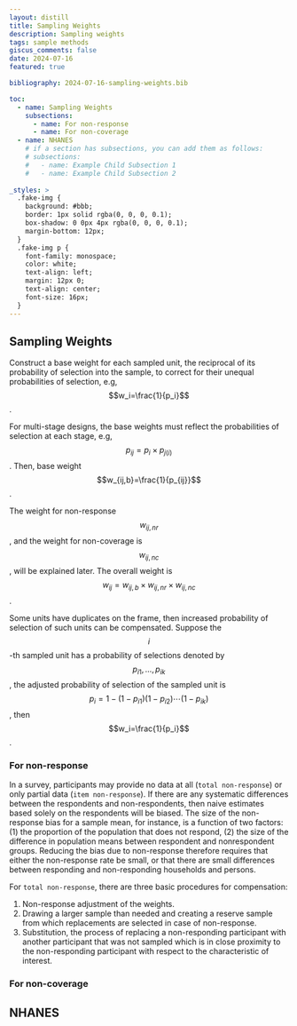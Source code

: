 ```yaml
---
layout: distill
title: Sampling Weights
description: Sampling weights
tags: sample methods
giscus_comments: false
date: 2024-07-16
featured: true

bibliography: 2024-07-16-sampling-weights.bib

toc:
  - name: Sampling Weights
    subsections:
      - name: For non-response
      - name: For non-coverage
  - name: NHANES 
    # if a section has subsections, you can add them as follows:
    # subsections:
    #   - name: Example Child Subsection 1
    #   - name: Example Child Subsection 2
    
_styles: >
  .fake-img {
    background: #bbb;
    border: 1px solid rgba(0, 0, 0, 0.1);
    box-shadow: 0 0px 4px rgba(0, 0, 0, 0.1);
    margin-bottom: 12px;
  }
  .fake-img p {
    font-family: monospace;
    color: white;
    text-align: left;
    margin: 12px 0;
    text-align: center;
    font-size: 16px;
  }
---
```


## Sampling Weights 
Construct a base weight for each sampled unit, the reciprocal of its probability of selection into the sample, to correct for their unequal probabilities of selection, e.g, $$w_i=\frac{1}{p_i}$$.

For multi-stage designs, the base weights must reflect the probabilities of selection at each stage, e.g, $$p_{ij}=p_i\times p_{j(i)}$$. Then, base weight $$w_{ij,b}=\frac{1}{p_{ij}}$$.

The weight for non-response $$w_{ij,nr}$$, and the weight for non-coverage is $$w_{ij,nc}$$, will be explained later. The overall weight is $$w_{ij}=w_{ij,b}\times w_{ij,nr} \times w_{ij,nc}$$.

Some units have duplicates on the frame, then increased probability of selection of such units can be compensated. Suppose the $$i$$-th sampled unit has a probability of selections denoted by $$p_{i1},\ldots,p_{ik}$$,  the adjusted probability of selection of the sampled unit is $$p_i=1-(1-p_{i1})(1-p_{i2})\cdots(1-p_{ik})$$, then $$w_i=\frac{1}{p_i}$$.

### For non-response

In a survey, participants may provide no data at all (`total non-response`) or only partial data (`item non-response`). If there are any systematic differences between the respondents and non-respondents, then naive estimates based solely on the respondents will be biased. The size of the non-response bias for a sample mean, for instance, is a function of two factors: (1) the proportion of the population that does not respond, (2) the size of the difference in population means between respondent and nonrespondent groups. Reducing the bias due to non-response therefore requires that either the non-response rate be small, or that there are small differences between responding and non-responding households and persons. 

For `total non-response`, there are three basic procedures for compensation:
1. Non-response adjustment of the weights.
2. Drawing a larger sample than needed and creating a reserve sample from which replacements are selected in case of non-response.  
3. Substitution, the process of replacing a non-responding participant with another participant that was not sampled which is in close proximity to the non-responding participant with respect to the characteristic of interest. 

### For non-coverage

## NHANES


